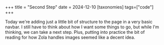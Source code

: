 +++
title = "Second Step"
date = 2024-12-10
[taxonomies]
tags=["code"]
+++

Today we're adding just a little bit of structure to the page in a very basic navbar. I still have to think about how I want some things to go, but while I'm thinking, we can take a next step. Plus, putting into practice the bit of reading for how Zola handles images seemed like a decent idea.